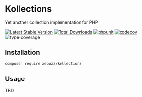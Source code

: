 # Kollections

Yet another collection implementation for PHP

[![Latest Stable Version](https://poser.pugx.org/xepozz/kollections/v/stable.svg)](https://packagist.org/packages/xepozz/kollections)
[![Total Downloads](https://poser.pugx.org/xepozz/kollections/downloads.svg)](https://packagist.org/packages/xepozz/kollections)
[![phpunit](https://github.com/xepozz/kollections/workflows/PHPUnit/badge.svg)](https://github.com/xepozz/kollections/actions)
[![codecov](https://codecov.io/gh/xepozz/kollections/branch/master/graph/badge.svg?token=UREXAOUHTJ)](https://codecov.io/gh/xepozz/kollections)
[![type-coverage](https://shepherd.dev/github/xepozz/kollections/coverage.svg)](https://shepherd.dev/github/xepozz/kollections)

## Installation

```bash
composer require xepozz/kollections
```

## Usage

TBD
